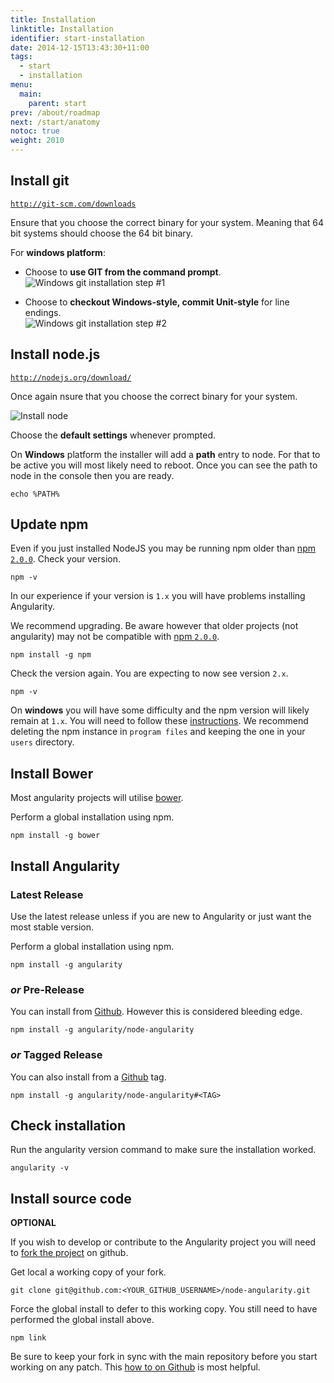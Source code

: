 ```yaml
---
title: Installation
linktitle: Installation
identifier: start-installation
date: 2014-12-15T13:43:30+11:00
tags:
  - start
  - installation
menu:
  main:
    parent: start
prev: /about/roadmap
next: /start/anatomy
notoc: true
weight: 2010
---
```


## Install git

[`http://git-scm.com/downloads`](http://git-scm.com/downloads)

Ensure that you choose the correct binary for your system.
Meaning that 64 bit systems should choose the 64 bit binary.

For **windows platform**:

  * Choose to **use GIT from the command prompt**.<br/>
  ![Windows git installation step #1](/start/installation-git-1.png)

  * Choose to **checkout Windows-style, commit Unit-style** for line endings.<br/>
  ![Windows git installation step #2](/start/installation-git-2.png)

## Install node.js

[`http://nodejs.org/download/`](http://nodejs.org/download/)

Once again nsure that you choose the correct binary for your system.

![Install node](/start/installation-node.png)

Choose the **default settings** whenever prompted.

On **Windows** platform the installer will add a **path** entry to node. For that to be active you will most likely
need to reboot. Once you can see the path to node in the console then you are ready.

    echo %PATH%

## Update npm

Even if you just installed NodeJS you may be running npm older than
[npm `2.0.0`](http://blog.npmjs.org/post/98131109725/npm-2-0-0). Check your version.

    npm -v

In our experience if your version is `1.x` you will have problems installing Angularity.

We recommend upgrading. Be aware however that older projects (not angularity) may not be compatible with
[npm `2.0.0`](http://blog.npmjs.org/post/98131109725/npm-2-0-0).

    npm install -g npm

Check the version again. You are expecting to now see version `2.x`.

    npm -v

On **windows** you will have some difficulty and the npm version will likely remain at `1.x`. You will need to follow
these [instructions](https://github.com/npm/npm/wiki/Troubleshooting#upgrading-on-windows). We recommend deleting the
npm instance in `program files` and keeping the one in your `users` directory.

## Install Bower

Most angularity projects will utilise [bower](http://bower.io/).

Perform a global installation using npm.

    npm install -g bower

## Install Angularity

### Latest Release

Use the latest release unless if you are new to Angularity or just want the most stable version.

Perform a global installation using npm.

    npm install -g angularity

### *or* Pre-Release

You can install from [Github](https://github.com/angularity/node-angularity). However this is considered bleeding edge.

    npm install -g angularity/node-angularity

### *or* Tagged Release

You can also install from a [Github](https://github.com/angularity/node-angularity) tag.

    npm install -g angularity/node-angularity#<TAG>

## Check installation

Run the angularity version command to make sure the installation worked.

    angularity -v

## Install source code

**OPTIONAL**

If you wish to develop or contribute to the Angularity project you will need to
[fork the project](https://github.com/angularity/node-angularity/fork) on github.

Get local a working copy of your fork.

    git clone git@github.com:<YOUR_GITHUB_USERNAME>/node-angularity.git

Force the global install to defer to this working copy. You still need to have performed the global install above.

    npm link

Be sure to keep your fork in sync with the main repository before you start working on any patch.
This [how to on Github](https://help.github.com/articles/syncing-a-fork/) is most helpful.

